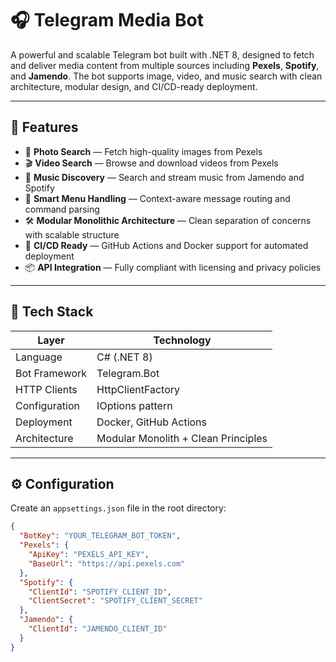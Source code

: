 # 🎧 Telegram Media Bot

A powerful and scalable Telegram bot built with .NET 8, designed to fetch and deliver media content from multiple sources including **Pexels**, **Spotify**, and **Jamendo**. The bot supports image, video, and music search with clean architecture, modular design, and CI/CD-ready deployment.

---

## 🚀 Features

- 📸 **Photo Search** — Fetch high-quality images from Pexels
- 🎬 **Video Search** — Browse and download videos from Pexels
- 🎵 **Music Discovery** — Search and stream music from Jamendo and Spotify
- 🧠 **Smart Menu Handling** — Context-aware message routing and command parsing
- 🛠️ **Modular Monolithic Architecture** — Clean separation of concerns with scalable structure
- 🔄 **CI/CD Ready** — GitHub Actions and Docker support for automated deployment
- 📦 **API Integration** — Fully compliant with licensing and privacy policies

---

## 🧱 Tech Stack

| Layer              | Technology         |
|-------------------|--------------------|
| Language           | C# (.NET 8)        |
| Bot Framework      | Telegram.Bot       |
| HTTP Clients       | HttpClientFactory  |
| Configuration      | IOptions pattern   |
| Deployment         | Docker, GitHub Actions |
| Architecture       | Modular Monolith + Clean Principles |

---

## ⚙️ Configuration

Create an `appsettings.json` file in the root directory:

```json
{
  "BotKey": "YOUR_TELEGRAM_BOT_TOKEN",
  "Pexels": {
    "ApiKey": "PEXELS_API_KEY",
    "BaseUrl": "https://api.pexels.com"
  },
  "Spotify": {
    "ClientId": "SPOTIFY_CLIENT_ID",
    "ClientSecret": "SPOTIFY_CLIENT_SECRET"
  },
  "Jamendo": {
    "ClientId": "JAMENDO_CLIENT_ID"
  }
}
